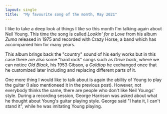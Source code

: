 ```yaml
---
layout: single
title:  "My favourite song of the month, May 2021"
---
```


I like to take a deep look at things I like so this month I'm talking again about Neil Young. This time the song is called *Lookin' for a Love* from his album *Zuma* released in 1975 and recorded with Crazy Horse, a band which has accompanied him for many years.

This album brings back the "country" sound of his early works but in this case there are also some "hard rock" songs such as *Drive back*, where we can notice *Old Black*, his 1953 Gibson, a *Goldtop* he exchanged once that he customized later including and replacing different parts of it.

One more thing I would like to talk about is again the ability of Young to play the guitar (I also mentioneed it in the previous post). However, not everybody thinks the same, there are people who don't like Neil Youngs' style. During a recording session, George Harrison was asked about what he thought about Young's guitar playing style. George said "I hate it, I can't stand it", while he was imitating Young playing.
